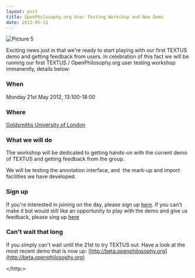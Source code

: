 ```yaml
---
layout: post
title: OpenPhilosophy.org User Testing Workshop and New Demo
date: 2012-05-11
---
```


![][1]

Exciting news just in that we're ready to start playing with our first TEXTUS demo and getting feedback from users. In celebration of this fact we will be running our first TEXTUS / OpenPhilosophy.org user testing workshop immanently, details below:

### When

Monday 21st May 2012, 13:100-18:00

### Where

[Goldsmiths University of London][2]

### What we will do

The workshop will be dedicated to getting hands-on with the current demo of TEXTUS and getting feedback from the group.

We will be testing the annotation interface, and &nbsp;the mark-up and import facilities we have developed.

### Sign up

If you're interested in joining on the day, please sign up [here][3]. If you can't make it but would still like an opportunity to play with the demo and give us feedback, please sing up [here][4]

### Can't wait that long

If you simply can't wait until the 21st to try TEXTUS out. Have a look at the most recent demo that is now up: [http://beta.openphilosophy.org](http://beta.openphilosophy.org)

[1]: /images/Picture-5.png "Picture 5"
[2]: http://maps.google.com/maps?q=Goldsmiths+University+of+London,+London,+United+Kingdom&amp;hl=en&amp;ll=51.475289,-0.035405&amp;spn=0.015584,0.038409&amp;sll=37.0625,-95.677068&amp;sspn=40.460237,78.662109&amp;oq=goldsmiths+university+of+lond&amp;hq=Goldsmiths+University+of+London,+London,+United+Kingdom&amp;t=m&amp;z=15&amp;iwloc=A
[3]: https://docs.google.com/spreadsheet/viewform?formkey=dHVqX3ltWm5XbVNUVkRjaWtDYTdLb0E6MQ
[4]: https://docs.google.com/spreadsheet/viewform?formkey=dEhSTy1rYk9pOFNzbTJZUmt5NDRJZEE6MQ
  </http:>